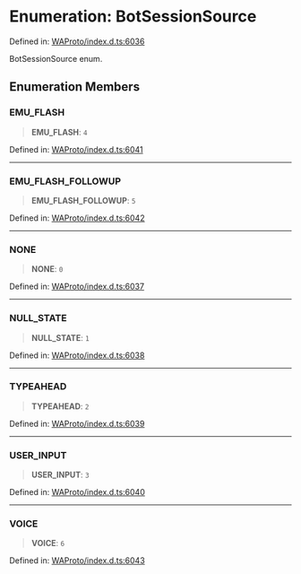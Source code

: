 # Enumeration: BotSessionSource

Defined in: [WAProto/index.d.ts:6036](https://github.com/Fokusdotid/Baileys/blob/9c9f1957de7ce603966b24b846f4c15d5de9bbcf/WAProto/index.d.ts#L6036)

BotSessionSource enum.

## Enumeration Members

### EMU\_FLASH

> **EMU\_FLASH**: `4`

Defined in: [WAProto/index.d.ts:6041](https://github.com/Fokusdotid/Baileys/blob/9c9f1957de7ce603966b24b846f4c15d5de9bbcf/WAProto/index.d.ts#L6041)

***

### EMU\_FLASH\_FOLLOWUP

> **EMU\_FLASH\_FOLLOWUP**: `5`

Defined in: [WAProto/index.d.ts:6042](https://github.com/Fokusdotid/Baileys/blob/9c9f1957de7ce603966b24b846f4c15d5de9bbcf/WAProto/index.d.ts#L6042)

***

### NONE

> **NONE**: `0`

Defined in: [WAProto/index.d.ts:6037](https://github.com/Fokusdotid/Baileys/blob/9c9f1957de7ce603966b24b846f4c15d5de9bbcf/WAProto/index.d.ts#L6037)

***

### NULL\_STATE

> **NULL\_STATE**: `1`

Defined in: [WAProto/index.d.ts:6038](https://github.com/Fokusdotid/Baileys/blob/9c9f1957de7ce603966b24b846f4c15d5de9bbcf/WAProto/index.d.ts#L6038)

***

### TYPEAHEAD

> **TYPEAHEAD**: `2`

Defined in: [WAProto/index.d.ts:6039](https://github.com/Fokusdotid/Baileys/blob/9c9f1957de7ce603966b24b846f4c15d5de9bbcf/WAProto/index.d.ts#L6039)

***

### USER\_INPUT

> **USER\_INPUT**: `3`

Defined in: [WAProto/index.d.ts:6040](https://github.com/Fokusdotid/Baileys/blob/9c9f1957de7ce603966b24b846f4c15d5de9bbcf/WAProto/index.d.ts#L6040)

***

### VOICE

> **VOICE**: `6`

Defined in: [WAProto/index.d.ts:6043](https://github.com/Fokusdotid/Baileys/blob/9c9f1957de7ce603966b24b846f4c15d5de9bbcf/WAProto/index.d.ts#L6043)
